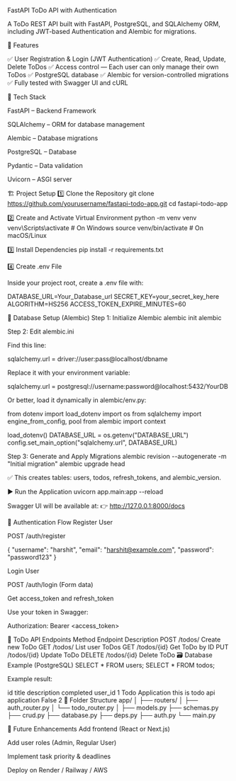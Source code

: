 FastAPI ToDo API with Authentication

A ToDo REST API built with FastAPI, PostgreSQL, and SQLAlchemy ORM, including JWT-based Authentication and Alembic for migrations.

🚀 Features

✅ User Registration & Login (JWT Authentication)
✅ Create, Read, Update, Delete ToDos
✅ Access control — Each user can only manage their own ToDos
✅ PostgreSQL database
✅ Alembic for version-controlled migrations
✅ Fully tested with Swagger UI and cURL

🧠 Tech Stack

FastAPI – Backend Framework

SQLAlchemy – ORM for database management

Alembic – Database migrations

PostgreSQL – Database

Pydantic – Data validation

Uvicorn – ASGI server

🏗️ Project Setup
1️⃣ Clone the Repository
git clone https://github.com/yourusername/fastapi-todo-app.git
cd fastapi-todo-app

2️⃣ Create and Activate Virtual Environment
python -m venv venv
venv\Scripts\activate      # On Windows
source venv/bin/activate   # On macOS/Linux

3️⃣ Install Dependencies
pip install -r requirements.txt

4️⃣ Create .env File

Inside your project root, create a .env file with:

DATABASE_URL=Your_Database_url
SECRET_KEY=your_secret_key_here
ALGORITHM=HS256
ACCESS_TOKEN_EXPIRE_MINUTES=60

🧩 Database Setup (Alembic)
Step 1: Initialize Alembic
alembic init alembic

Step 2: Edit alembic.ini

Find this line:

sqlalchemy.url = driver://user:pass@localhost/dbname


Replace it with your environment variable:

sqlalchemy.url = postgresql://username:password@localhost:5432/YourDB


Or better, load it dynamically in alembic/env.py:

from dotenv import load_dotenv
import os
from sqlalchemy import engine_from_config, pool
from alembic import context

load_dotenv()
DATABASE_URL = os.getenv("DATABASE_URL")
config.set_main_option("sqlalchemy.url", DATABASE_URL)

Step 3: Generate and Apply Migrations
alembic revision --autogenerate -m "Initial migration"
alembic upgrade head


✅ This creates tables: users, todos, refresh_tokens, and alembic_version.

▶️ Run the Application
uvicorn app.main:app --reload


Swagger UI will be available at:
👉 http://127.0.0.1:8000/docs

🔑 Authentication Flow
Register User

POST /auth/register

{
  "username": "harshit",
  "email": "harshit@example.com",
  "password": "password123"
}

Login User

POST /auth/login (Form data)

Get access_token and refresh_token

Use your token in Swagger:

Authorization: Bearer <access_token>

🧾 ToDo API Endpoints
Method	Endpoint	Description
POST	/todos/	Create new ToDo
GET	/todos/	List user ToDos
GET	/todos/{id}	Get ToDo by ID
PUT	/todos/{id}	Update ToDo
DELETE	/todos/{id}	Delete ToDo
🗃️ Database Example (PostgreSQL)
SELECT * FROM users;
SELECT * FROM todos;


Example result:

id	title	description	completed	user_id
1	Todo Application	this is todo api application	False	2
📂 Folder Structure
app/
│
├── routers/
│   ├── auth_router.py
│   └── todo_router.py
│
├── models.py
├── schemas.py
├── crud.py
├── database.py
├── deps.py
├── auth.py
└── main.py

🏁 Future Enhancements
Add frontend (React or Next.js)

Add user roles (Admin, Regular User)

Implement task priority & deadlines

Deploy on Render / Railway / AWS
